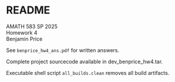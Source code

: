 
# README

AMATH 583 SP 2025   \
Homework 4          \
Benjamin Price

See `benprice_hw4_ans.pdf` for written answers.

Complete project sourcecode available in dev_benprice_hw4.tar.

Executable shell script `all_builds.clean` removes all build artifacts.
